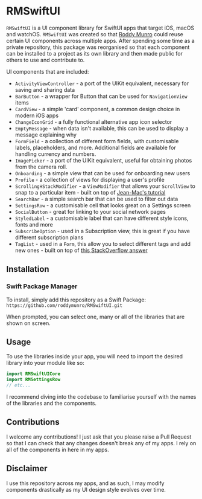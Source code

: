 # RMSwiftUI

`RMSwiftUI` is a UI component library for SwiftUI apps that target iOS, macOS and watchOS. `RMSwiftUI` was created so that [Roddy Munro](https://www.github.com/roddymunro) could reuse certain UI components across multiple apps. After spending some time as a private repository, this package was reorganised so that each component can be installed to a project as its own library and then made public for others to use and contribute to.

UI components that are included:
- `ActivityViewController` - a port of the UIKit equivalent, necessary for saving and sharing data 
- `BarButton` - a wrapper for Button that can be used for `NavigationView` items
- `CardView` - a simple 'card' component, a common design choice in modern iOS apps
- `ChangeIconGrid` - a fully functional alternative app icon selector
- `EmptyMessage` - when data isn't available, this can be used to display a message explaining why
- `FormField` - a collection of different form fields, with customisable labels, placeholders, and more. Additional fields are available for handling currency and numbers.
- `ImagePicker` - a port of the UIKit equivalent, useful for obtaining photos from the camera roll.
- `Onboarding` - a simple view that can be used for onboarding new users
- `Profile` - a collection of views for displaying a user's profile
- `ScrollingHStackModifier` - a `ViewModifier` that allows your `ScrollView` to snap to a particular item - built on top of [Jean-Mac's tutorial](https://trailingclosure.com/snap-to-item-scrolling/)
- `SearchBar` - a simple search bar that can be used to filter out data
- `SettingsRow` - a customisable cell that looks great on a Settings screen
- `SocialButton` - great for linking to your social network pages
- `StyledLabel` - a customisable label that can have different style icons, fonts and more
- `SubscribeOption` - used in a Subscription view, this is great if you have different subscription plans
- `TagList` - used in a `Form`, this allow you to select different tags and add new ones - built on top of [this StackOverflow answer](https://stackoverflow.com/a/59329938)

## Installation

### Swift Package Manager

To install, simply add this repository as a Swift Package: `https://github.com/roddymunro/RMSwiftUI.git`

When prompted, you can select one, many or all of the libraries that are shown on screen.

## Usage

To use the libraries inside your app, you will need to import the desired library into your module like so:

```swift
import RMSwiftUICore
import RMSettingsRow
// etc...
```

I recommend diving into the codebase to familiarise yourself with the names of the libraries and the components.

## Contributions

I welcome any contributions! I just ask that you please raise a Pull Request so that I can check that any changes doesn't break any of my apps. I rely on all of the components in here in my apps.

## Disclaimer

I use this repository across my apps, and as such, I may modify components drastically as my UI design style evolves over time.
